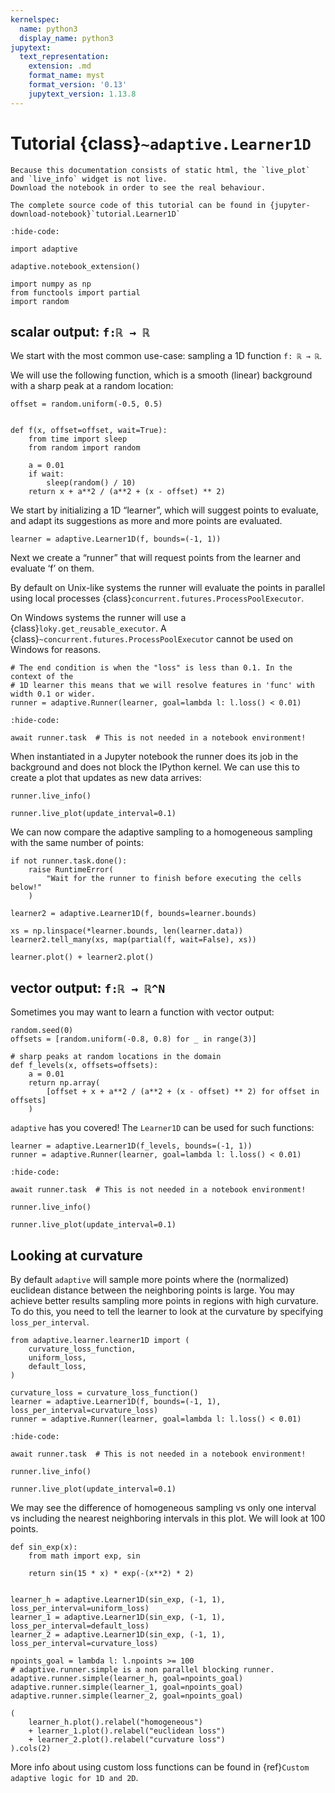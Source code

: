 ```yaml
---
kernelspec:
  name: python3
  display_name: python3
jupytext:
  text_representation:
    extension: .md
    format_name: myst
    format_version: '0.13'
    jupytext_version: 1.13.8
---
```

# Tutorial {class}`~adaptive.Learner1D`

```{note}
Because this documentation consists of static html, the `live_plot` and `live_info` widget is not live.
Download the notebook in order to see the real behaviour.
```

```{seealso}
The complete source code of this tutorial can be found in {jupyter-download-notebook}`tutorial.Learner1D`
```

```{code-cell}
:hide-code:

import adaptive

adaptive.notebook_extension()

import numpy as np
from functools import partial
import random
```

## scalar output: `f:ℝ → ℝ`

We start with the most common use-case: sampling a 1D function `f: ℝ → ℝ`.

We will use the following function, which is a smooth (linear) background with a sharp peak at a random location:

```{code-cell}
offset = random.uniform(-0.5, 0.5)


def f(x, offset=offset, wait=True):
    from time import sleep
    from random import random

    a = 0.01
    if wait:
        sleep(random() / 10)
    return x + a**2 / (a**2 + (x - offset) ** 2)
```

We start by initializing a 1D “learner”, which will suggest points to evaluate, and adapt its suggestions as more and more points are evaluated.

```{code-cell}
learner = adaptive.Learner1D(f, bounds=(-1, 1))
```

Next we create a “runner” that will request points from the learner and evaluate ‘f’ on them.

By default on Unix-like systems the runner will evaluate the points in parallel using local processes {class}`concurrent.futures.ProcessPoolExecutor`.

On Windows systems the runner will use a {class}`loky.get_reusable_executor`.
A {class}`~concurrent.futures.ProcessPoolExecutor` cannot be used on Windows for reasons.

```{code-cell}
# The end condition is when the "loss" is less than 0.1. In the context of the
# 1D learner this means that we will resolve features in 'func' with width 0.1 or wider.
runner = adaptive.Runner(learner, goal=lambda l: l.loss() < 0.01)
```

```{code-cell}
:hide-code:

await runner.task  # This is not needed in a notebook environment!
```

When instantiated in a Jupyter notebook the runner does its job in the background and does not block the IPython kernel.
We can use this to create a plot that updates as new data arrives:

```{code-cell}
runner.live_info()
```

```{code-cell}
runner.live_plot(update_interval=0.1)
```

We can now compare the adaptive sampling to a homogeneous sampling with the same number of points:

```{code-cell}
if not runner.task.done():
    raise RuntimeError(
        "Wait for the runner to finish before executing the cells below!"
    )
```

```{code-cell}
learner2 = adaptive.Learner1D(f, bounds=learner.bounds)

xs = np.linspace(*learner.bounds, len(learner.data))
learner2.tell_many(xs, map(partial(f, wait=False), xs))

learner.plot() + learner2.plot()
```

## vector output: `f:ℝ → ℝ^N`

Sometimes you may want to learn a function with vector output:

```{code-cell}
random.seed(0)
offsets = [random.uniform(-0.8, 0.8) for _ in range(3)]

# sharp peaks at random locations in the domain
def f_levels(x, offsets=offsets):
    a = 0.01
    return np.array(
        [offset + x + a**2 / (a**2 + (x - offset) ** 2) for offset in offsets]
    )
```

`adaptive` has you covered!
The `Learner1D` can be used for such functions:

```{code-cell}
learner = adaptive.Learner1D(f_levels, bounds=(-1, 1))
runner = adaptive.Runner(learner, goal=lambda l: l.loss() < 0.01)
```

```{code-cell}
:hide-code:

await runner.task  # This is not needed in a notebook environment!
```

```{code-cell}
runner.live_info()
```

```{code-cell}
runner.live_plot(update_interval=0.1)
```

## Looking at curvature

By default `adaptive` will sample more points where the (normalized) euclidean distance between the neighboring points is large.
You may achieve better results sampling more points in regions with high curvature.
To do this, you need to tell the learner to look at the curvature by specifying `loss_per_interval`.

```{code-cell}
from adaptive.learner.learner1D import (
    curvature_loss_function,
    uniform_loss,
    default_loss,
)

curvature_loss = curvature_loss_function()
learner = adaptive.Learner1D(f, bounds=(-1, 1), loss_per_interval=curvature_loss)
runner = adaptive.Runner(learner, goal=lambda l: l.loss() < 0.01)
```

```{code-cell}
:hide-code:

await runner.task  # This is not needed in a notebook environment!
```

```{code-cell}
runner.live_info()
```

```{code-cell}
runner.live_plot(update_interval=0.1)
```

We may see the difference of homogeneous sampling vs only one interval vs including the nearest neighboring intervals in this plot.
We will look at 100 points.

```{code-cell}
def sin_exp(x):
    from math import exp, sin

    return sin(15 * x) * exp(-(x**2) * 2)


learner_h = adaptive.Learner1D(sin_exp, (-1, 1), loss_per_interval=uniform_loss)
learner_1 = adaptive.Learner1D(sin_exp, (-1, 1), loss_per_interval=default_loss)
learner_2 = adaptive.Learner1D(sin_exp, (-1, 1), loss_per_interval=curvature_loss)

npoints_goal = lambda l: l.npoints >= 100
# adaptive.runner.simple is a non parallel blocking runner.
adaptive.runner.simple(learner_h, goal=npoints_goal)
adaptive.runner.simple(learner_1, goal=npoints_goal)
adaptive.runner.simple(learner_2, goal=npoints_goal)

(
    learner_h.plot().relabel("homogeneous")
    + learner_1.plot().relabel("euclidean loss")
    + learner_2.plot().relabel("curvature loss")
).cols(2)
```

More info about using custom loss functions can be found in {ref}`Custom adaptive logic for 1D and 2D`.
